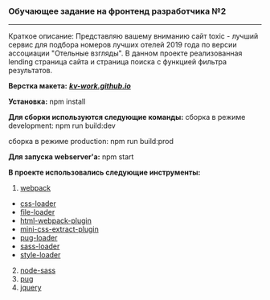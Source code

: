 ### Обучающее задание на фронтенд разработчика №2
***

Краткое описание:
Представляю вашему вниманию сайт toxic - лучший сервис для подбора номеров лучших отелей 2019 года по версии ассоциации "Отельные взгляды".
В данном проекте реализованная lending страница сайта и страница поиска с функцией фильтра результатов.

**Верстка макета:**
***[kv-work.github.io](http://kv-work.github.io/the_2nd_task/)***

**Установка:**
npm install

**Для сборки используются следующие команды:**
сборка в режиме development:
npm run build:dev

сборка в режиме production:
npm run build:prod

**Для запуска webserver'а:**
npm start


**В проекте использовались следующие инструменты:**
1.  [webpack](https://webpack.js.org/)
  *  [css-loader](https://webpack.js.org/loaders/css-loader/)
  *  [file-loader](https://webpack.js.org/loaders/file-loader/)
  *  [html-webpack-plugin](https://webpack.js.org/plugins/html-webpack-plugin/)
  *  [mini-css-extract-plugin](https://webpack.js.org/plugins/mini-css-extract-plugin/)
  *  [pug-loader](https://github.com/pugjs/pug-loader)
  *  [sass-loader](https://webpack.js.org/loaders/sass-loader/)
  *  [style-loader](https://webpack.js.org/loaders/style-loader/)

2.  [node-sass](https://github.com/sass/node-sass)
3.  [pug](https://pugjs.org/api/getting-started.html)
4.  [jquery](https://jquery.com/)
